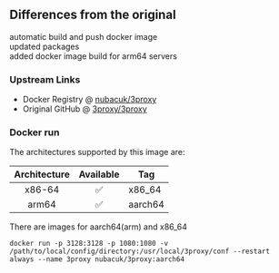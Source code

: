 ## Differences from the original
automatic build and push docker image  
updated packages  
added docker image build for arm64 servers  

### Upstream Links

* Docker Registry @ [nubacuk/3proxy](https://hub.docker.com/r/nubacuk/3proxy)
* Original GitHub @ [3proxy/3proxy](https://github.com/3proxy/3proxy)

### Docker run 
The architectures supported by this image are:

| Architecture | Available | Tag |
| :----: | :----: | ---- |
| x86-64 | ✅ | x86_64 |
| arm64 | ✅ | aarch64 |
  
  There are images for aarch64(arm) and x86_64

```
docker run -p 3128:3128 -p 1080:1080 -v /path/to/local/config/directory:/usr/local/3proxy/conf --restart always --name 3proxy nubacuk/3proxy:aarch64
```